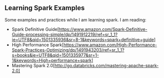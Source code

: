 ## Learning Spark Examples

Some examples and practices while I am learning spark.
I am reading:

- Spark Definitive Guide[https://www.amazon.com/Spark-Definitive-Guide-processing-simple/dp/1491912219/ref=sr_1_1?ie=UTF8&qid=1501335936&sr=8-1&keywords=spark+definitive+guide]
- High Performance Spark[https://www.amazon.com/High-Performance-Spark-Practices-Optimizing/dp/1491943203/ref=sr_1_1?s=books&ie=UTF8&qid=1501335977&sr=1-1&keywords=High+performance+spark]
- Mastering Spark 2.0[http://go.databricks.com/mastering-apache-spark-2.0]